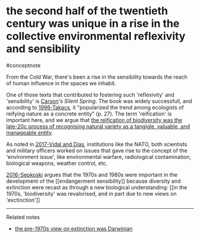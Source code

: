 # the second half of the twentieth century was unique in a rise in the collective environmental reflexivity and sensibility
#conceptnote

From the Cold War, there's been a rise in the sensibility towards the reach of human influence in the spaces we inhabit. 

One of those texts that contributed to fostering such 'reflexivity' and 'sensibility' is [Carson](1996-Takacs.md#Rachel%20Carson%201907–64)'s *Silent Spring*. The book was widely successfull, and according to [1996-Takacs](1996-Takacs.md), it "popularized the trend among ecologists of reifying nature as a concrete entity" (p. 27). The term 'reification' is important here, and we argue that [the reification of biodiversity was the late-20c process of recognising natural variety as a tangigle, valuable, and manageable entity](the%20reification%20of%20biodiversity%20was%20the%20late-20c%20process%20of%20recognising%20natural%20variety%20as%20a%20tangigle,%20valuable,%20and%20manageable%20entity.md).

As noted in [2017-Vidal and Dias](2017-Vidal%20and%20Dias.md), institutions like the NATO, both scientists and military officers worked on issues that gave rise to the concept of the 'environment issue', like environmental warfare, radiological contamination, biological weapons, weather control, etc. 

[2016-Sepkoski](2016-Sepkoski.md) argues that the 1970s and 1980s were important in the development of the [[endangerment sensibility]] because diversity and extinction were recast as through a new biological understanding: [[in the 1970s, 'biodiversity' was revalorised, and in part due to new views on 'exctinction']]





---

Related notes
- [the pre-1970s view on extinction was Darwinian](the%20pre-1970s%20view%20on%20extinction%20was%20Darwinian.md)

